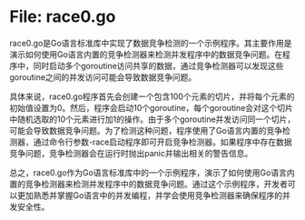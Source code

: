 # File: race0.go

race0.go是Go语言标准库中实现了数据竞争检测的一个示例程序。其主要作用是演示如何使用Go语言内置的竞争检测器来检测并发程序中的数据竞争问题。在程序中，同时启动多个goroutine访问共享的数据，通过竞争检测器可以发现这些goroutine之间的并发访问可能会导致数据竞争问题。

具体来说，race0.go程序首先会创建一个包含100个元素的切片，并将每个元素的初始值设置为0。然后，程序会启动10个goroutine，每个goroutine会对这个切片中随机选取的10个元素进行加1的操作。由于多个goroutine并发访问同一个切片，可能会导致数据竞争问题。为了检测这种问题，程序使用了Go语言内置的竞争检测器，通过命令行参数-race启动程序即可开启竞争检测器。如果程序中存在数据竞争问题，竞争检测器会在运行时抛出panic并输出相关的警告信息。

总之，race0.go作为Go语言标准库中的一个示例程序，演示了如何使用Go语言内置的竞争检测器来检测并发程序中的数据竞争问题。通过这个示例程序，开发者可以更加熟悉并掌握Go语言中的并发编程，并学会使用竞争检测器来确保程序的并发安全性。

